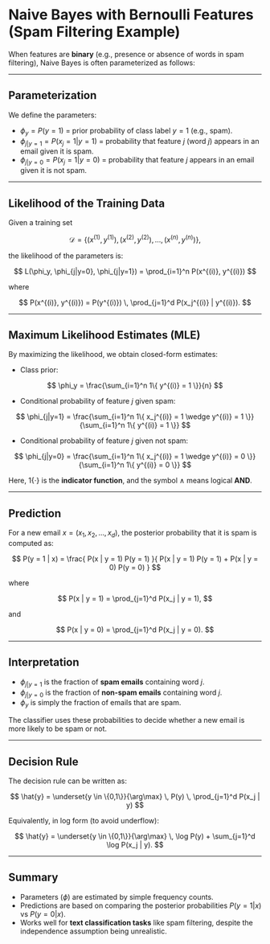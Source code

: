 
# Naive Bayes with Bernoulli Features (Spam Filtering Example)

When features are **binary** (e.g., presence or absence of words in spam filtering), Naive Bayes is often parameterized as follows:

---

## Parameterization

We define the parameters:

- $\phi_y = P(y = 1)$ = prior probability of class label $y = 1$ (e.g., spam).
- $\phi_{j|y=1} = P(x_j = 1 | y = 1)$ = probability that feature $j$ (word $j$) appears in an email given it is spam.
- $\phi_{j|y=0} = P(x_j = 1 | y = 0)$ = probability that feature $j$ appears in an email given it is not spam.

---

## Likelihood of the Training Data

Given a training set

$$
\mathcal{D} = \{ (x^{(1)}, y^{(1)}), (x^{(2)}, y^{(2)}), \dots, (x^{(n)}, y^{(n)}) \},
$$

the likelihood of the parameters is:

$$
L(\phi_y, \phi_{j|y=0}, \phi_{j|y=1}) = \prod_{i=1}^n P(x^{(i)}, y^{(i)})
$$

where

$$
P(x^{(i)}, y^{(i)}) = P(y^{(i)}) \, \prod_{j=1}^d P(x_j^{(i)} | y^{(i)}).
$$

---

## Maximum Likelihood Estimates (MLE)

By maximizing the likelihood, we obtain closed-form estimates:

- Class prior:

$$
\phi_y = \frac{\sum_{i=1}^n 1\{ y^{(i)} = 1 \}}{n}
$$

- Conditional probability of feature $j$ given spam:

$$
\phi_{j|y=1} = \frac{\sum_{i=1}^n 1\{ x_j^{(i)} = 1 \wedge y^{(i)} = 1 \}}{\sum_{i=1}^n 1\{ y^{(i)} = 1 \}}
$$

- Conditional probability of feature $j$ given not spam:

$$
\phi_{j|y=0} = \frac{\sum_{i=1}^n 1\{ x_j^{(i)} = 1 \wedge y^{(i)} = 0 \}}{\sum_{i=1}^n 1\{ y^{(i)} = 0 \}}
$$

Here, $1\{ \cdot \}$ is the **indicator function**, and the symbol $\wedge$ means logical **AND**.

---

## Prediction

For a new email $x = (x_1, x_2, \dots, x_d)$, the posterior probability that it is spam is computed as:

$$
P(y = 1 | x) = \frac{ P(x | y = 1) P(y = 1) }{ P(x | y = 1) P(y = 1) + P(x | y = 0) P(y = 0) }
$$

where

$$
P(x | y = 1) = \prod_{j=1}^d P(x_j | y = 1),
$$

and

$$
P(x | y = 0) = \prod_{j=1}^d P(x_j | y = 0).
$$

---

## Interpretation

- $\phi_{j|y=1}$ is the fraction of **spam emails** containing word $j$.
- $\phi_{j|y=0}$ is the fraction of **non-spam emails** containing word $j$.
- $\phi_y$ is simply the fraction of emails that are spam.

The classifier uses these probabilities to decide whether a new email is more likely to be spam or not.

---

## Decision Rule

The decision rule can be written as:

$$
\hat{y} = \underset{y \in \{0,1\}}{\arg\max} \, P(y) \, \prod_{j=1}^d P(x_j | y)
$$

Equivalently, in log form (to avoid underflow):

$$
\hat{y} = \underset{y \in \{0,1\}}{\arg\max} \, \log P(y) + \sum_{j=1}^d \log P(x_j | y).
$$

---

## Summary

- Parameters ($\phi$) are estimated by simple frequency counts.  
- Predictions are based on comparing the posterior probabilities $P(y=1|x)$ vs $P(y=0|x)$.  
- Works well for **text classification tasks** like spam filtering, despite the independence assumption being unrealistic.
